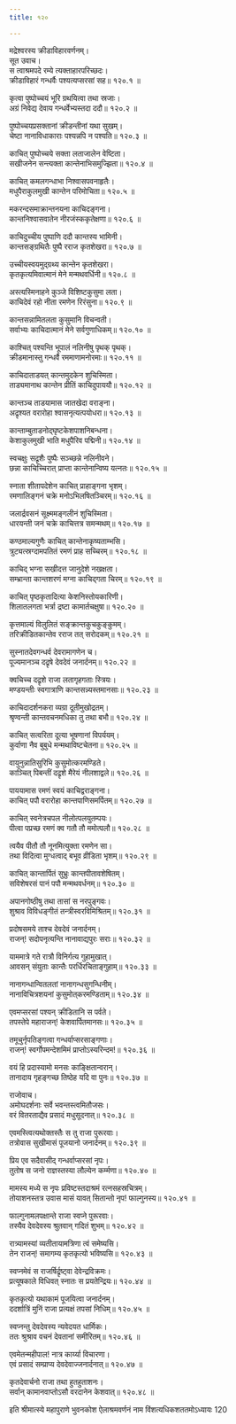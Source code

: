 ```yaml
---
title: १२०

---
```

मद्रेश्वरस्य क्रीडाविहारवर्णनम्।  
सूत उवाच।  
स त्वाश्रमपदे रम्ये त्यक्ताहारपरिच्छदः।  
क्रीडाविहारं गन्धर्वैः पश्यत्यप्सरसां सह॥ १२०.१ ॥  
  
कृत्वा पुष्पोच्चयं भूरि ग्रथयित्वा तथा स्रजाः।  
अग्रं निवेद्य देवाय गन्धर्वेभ्यस्तदा ददौ॥ १२०.२ ॥  
  
पुष्पोच्चयप्रसक्तानां क्रीडन्तीनां यथा सुखम्।  
चेष्टा नानाविधाकाराः पश्यन्नपि न पश्यति॥ १२०.३ ॥  
  
काचित् पुष्पोच्चये सक्ता लताजालेन वेष्टिता।  
सखीजनेन सन्त्यक्ता कान्तेनाभिसमुज्झिता॥ १२०.४ ॥  
  
काचित्‌ कमलगन्धाभा निश्वासपवनाहृतैः।  
मधुपैराकुलमुखी कान्तेन परिमोचिता॥ १२०.५ ॥  
  
मकरन्दसमाक्रान्तनयना काचिदङ्गना।  
कान्तनिश्वासवातेन नीरजंस्ककृतेक्षणा॥ १२०.६ ॥  
  
काचिदुच्चीय पुष्पाणि ददौ कान्तस्य भामिनी।  
कान्तसङ्ग्रथितैः पुष्पै रराज कृतशेखरा॥ १२०.७ ॥  
  
उच्चीयस्वयमुद्‌ग्रथ्य कान्तेन कृतशेखरा।  
कृतकृत्यमिवात्मानं मेने मन्मथवर्धिनी॥ १२०.८ ॥  
  
अस्त्यस्मिनाहने कुञ्जे विशिष्टकुसुमा लता।  
काचिदेवं रहो नीता रमणेन रिरंसुना॥ १२०.९ ॥  
  
कान्तसन्नामितलता कुसुमानि विचन्वती।  
सर्वाभ्यः काचिदात्मानं मेने सर्वगुणाधिकम्॥ १२०.१० ॥  
  
काश्चित् पश्यन्ति भूपालं नलिनीषु पृथक्‌ पृथक्।  
क्रीडमानास्तु गन्धर्वै रममाणामनोरमाः॥ १२०.११ ॥  
  
काचिदाताडयत् कान्तमुदकेन शुचिस्मिता।  
ताड्यमानाथ कान्तेन प्रीतिं काचिदुपाययौ॥ १२०.१२ ॥  
  
कान्तञ्च ताडयामास जातखेदा वराङ्ना।  
अद्रृश्यत वरारोहा श्वासनृत्यत्पयोधरा॥ १२०.१३ ॥  
  
कान्ताम्बुताडनोद्‌घृष्टकेशपाशनिबन्धना।  
केशाकुलमुखी भाति मधुपैरिव पद्मिनी॥ १२०.१४ ॥  
  
स्वचक्षुः सद्रृशैः पुष्पैः सञ्च्छन्ने नलिनीवने।  
छन्ना काचिच्चिरात् प्राप्ता कान्तेनान्विष्य यत्नतः॥ १२०.१५ ॥  
  
स्नाता शीतापदेशेन काचित् प्राहाङ्गना भृशम्।  
रमणालिङ्गनं चक्रे मनोऽभिलषितञ्चिरम्॥ १२०.१६ ॥  
  
जलार्द्रवसनं सूक्ष्ममङ्गलीनं शुचिस्मिता।  
धारयन्ती जनं चक्रे काचित्तत्र समन्मथम्॥ १२०.१७ ॥  
  
कण्ठमाल्यगुणैः काचित् कान्तेनाकृष्यताम्भसि।  
त्रुट्यत्स्रग्दामपतितं रमणं प्राह सच्चिरम्॥ १२०.१८ ॥  
  
काचिद् भग्ना सखीदत्त जानुदेशे नखक्षता।  
सम्भ्रान्ता कान्तशरणं मग्ना काचिद्गता चिरम्॥ १२०.१९ ॥  
  
काचित् पृष्ठकृतादित्या केशनिस्तोयकारिणी।  
शिलातलगता भर्त्रा द्रष्टा कामार्तचक्षुषा॥ १२०.२० ॥  
  
कृत्तमाल्यं विलुलितं सङ्क्रान्तकुचकुङ्कुमम्।  
तरिक्रीडितकान्तेव रराज तत् सरोदकम्॥ १२०.२१ ॥  
  
सुस्नातदेवगन्धर्व देवरामागणेन च।  
पूज्यमानञ्च दद्रृषे देवदेवं जनार्दनम्॥ १२०.२२ ॥  
  
क्वचिच्च दद्रृशे राजा लतागृहगताः स्त्रियः।  
मण्डयन्तीः स्वगात्राणि कान्तसन्न्यस्तमानसाः॥ १२०.२३ ॥  
  
काचिदादर्शनकरा व्यग्रा दूतीमुखोद्रतम्।  
श्रृण्वन्ती कान्तवचनमधिका तु तथा बभौ॥ १२०.२४ ॥  
  
काचित् सत्वरिता दूत्या भूषणानां विपर्ययम्।  
कुर्वाणा नैव बुबुधे मन्मथाविष्टचेतना॥ १२०.२५ ॥  
  
वायुनुन्नातिसुरिभि कुसुमोत्करमण्डिते।  
काञ्चित् पिबन्तीं दद्रृशे मैरेयं नीलशाद्वले॥ १२०.२६ ॥  
  
पाययामास रमणं स्वयं काचिद्वराङ्गना।  
काचित् पपौ वरारोहा कान्तपाणिसमर्पितम्॥ १२०.२७ ॥  
  
काचित् स्वनेत्रचपल नीलोत्पलयुतम्पयः।  
पीत्वा पप्रच्छ रमणं क्व गतौ तौ ममोत्पलौ॥ १२०.२८ ॥  
  
त्वयैव पीतौ तौ नूनमित्युक्ता रमणेन सा।  
तथा विदित्वा मुग्धत्वाद् बभूव व्रीडिता भृशम्॥ १२०.२९ ॥  
  
काचित् कान्तार्पितं सुभ्रुः कान्तपीतावशेषितम्।  
सविशेषरसं पानं पपौ मन्मथवर्धनम्॥ १२०.३० ॥  
  
अपानगोष्ठीषु तथा तासां स नरपुङ्गवः।  
शुश्राव विविधङ्गीतं तन्त्रीस्वरविमिश्रितम्॥ १२०.३१ ॥  
  
प्रदोषसमये ताश्च देवदेवं जनार्दनम्।  
राजन्! सदोपनृत्यन्ति नानावाद्यपुरः सराः॥ १२०.३२ ॥  
  
याममात्रे गते रात्रौ विनिर्गत्य गुहामुखात्।  
आवसन् संयुताः कान्तैः परर्धिरचिताङ्गुहाम्॥ १२०.३३ ॥  
  
नानागन्धान्वितलतां नानागन्धसुगन्धिनीम्।  
नानाविचित्रशयनां कुसुमोत्‌करमण्डिताम्॥ १२०.३४ ॥  
  
एवमप्सरसां पश्यन् क्रीडितानि स पर्वते।  
तपस्तेपे महाराजन्! केशवार्पितमानसः॥ १२०.३५ ॥  
  
तमूचुर्नृपतिङ्गत्वा गन्धर्वाप्सरसाङ्गणाः।  
राजन्! स्वर्गोपमन्देशमिमं प्राप्तोऽस्यरिन्दम!॥ १२०.३६ ॥  
  
वयं हि प्रदास्यामो मनसः काङ्क्षितान्वरान्।  
तानादाय गृहङ्गच्छ तिष्ठेह यदि वा पुनः॥ १२०.३७ ॥  
  
राजोवाच।  
अमोघदर्शनाः सर्वे भवन्तस्त्वमितौजसः।  
वरं वितरताद्यैव प्रसादं मधुसूदनात्॥ १२०.३८ ॥  
  
एवमस्त्वित्यथोक्तस्तैः स तु राजा पुरूरवाः।  
तत्रोवास सुखीमासं पूजयानो जनार्दनम्॥ १२०.३९ ॥  
  
प्रिय एव सदैवासीद् गन्धर्वाप्सरसां नृपः।  
तुतोष स जनो राज्ञस्तस्या लौल्येन कर्म्मणा॥ १२०.४० ॥  
  
मामस्य मध्ये स नृपः प्रविष्टस्तदाश्रमं रत्नसहस्रचित्रम्।  
तोयाशनस्तत्र उवास मासं यावत् सितान्तो नृप! फाल्गुनस्य॥ १२०.४१ ॥  
  
फाल्गुनामलपक्षान्ते राजा स्वप्ने पुरूरवाः।  
तस्यैव देवदेवस्य श्रुतवान् गदितं शुभम्॥ १२०.४२ ॥  
  
रात्र्यामस्यां व्यतीतायामत्रिणा त्वं समेष्यसि।  
तेन राजन्! समागम्य कृतकृत्यो भविष्यसि॥ १२०.४३ ॥  
  
स्वप्नमेवं स राजर्षिर्द्रृष्ट्वा देवेन्द्रविक्रमः।  
प्रत्यूषकाले विधिवत् स्नातः स प्रयतेन्द्रियः॥ १२०.४४ ॥  
  
कृतकृत्यो यथाकामं पूजयित्वा जनार्दनम्।  
ददर्शात्रिं मुनिं राजा प्रत्यक्षं तपसां निधिम्॥ १२०.४५ ॥  
  
स्वप्नन्तु देवदेवस्य न्यवेदयत धार्मिकः।  
ततः श्रुश्राव वचनं देवतानां समीरितम्॥ १२०.४६ ॥  
  
एवमेतन्महीपाल! नात्र कार्य्या विचारणा।  
एवं प्रसादं सम्प्राप्य देवदेवाज्जनार्दनात्॥ १२०.४७ ॥  
  
कृतदेवार्चनो राजा तथा हुतहुताशनः।  
सर्वान् कामानवाप्तोऽसौ वरदानेन केशवात्॥ १२०.४८ ॥  
  
इति श्रीमात्स्ये महापुराणे भुवनकोश ऐलाश्रमवर्णनं नाम विंशत्यधिकशततमोऽध्यायः 120